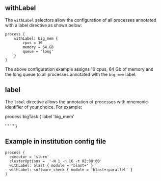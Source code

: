 ## withLabel
The `withLabel` selectors allow the configuration of all processes annotated with a label directive as shown below:

```
process {
    withLabel: big_mem {
        cpus = 16
        memory = 64.GB
        queue = 'long'
    }
}
```

The above configuration example assigns 16 cpus, 64 Gb of memory and the long queue to all processes annotated with the `big_mem` label.

## label
The `label` directive allows the annotation of processes with mnemonic identifier of your choice. For example:

process bigTask {
  label 'big_mem'

  '''
  <task script>
  '''
}


## Example in institution config file
```
process {
  executor = 'slurm'
  clusterOptions =  '-N 1 -n 16 -t 02:00:00'
  withLabel: blast { module = 'blast+' }
  withLabel: software_check { module = 'blast+:parallel' }
}
```

